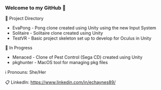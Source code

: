 ### Welcome to my GitHub 👋

🔭 Project Directory
- EvaPong - Pong clone created using Unity using the new Input System
- Solitaire - Solitaire clone created using Unity
- TestVR - Basic project skeleton set up to develop for Oculus in Unity


🌱 In Progress
- Menaced - Clone of Pest Control (Sega CD) created using Unity
- pkghunter - MacOS tool for managing pkg files


ℹ️ Pronouns: She/Her

📋 LinkedIn: https://www.linkedin.com/in/echaynes89/


<!--
**evachaynes/evachaynes** is a ✨ _special_ ✨ repository because its `README.md` (this file) appears on your GitHub profile.

Here are some ideas to get you started:

- 🔭 I’m currently working on ...
- 🌱 I’m currently learning ...
- 👯 I’m looking to collaborate on ...
- 🤔 I’m looking for help with ...
- 💬 Ask me about ...
- 📫 How to reach me: ...
- 😄 Pronouns: ...
- ⚡ Fun fact: ...
-->
